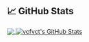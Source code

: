 


## &#x1f4c8; GitHub Stats

<a href="https://github.com/vcfvct/vcfvct">
  <img align="center" src="https://github-readme-stats.vercel.app/api/top-langs/?username=vcfvct&title_color=ffffff&text_color=c9cacc&icon_color=2bbc8a&bg_color=1d1f21&langs_count=4" />
</a>
<a href="https://github.com/vcfvct/vcfvct">
  <img align="center" src="https://github-readme-stats.vercel.app/api?username=vcfvct&show_icons=true&line_height=27&count_private=true&title_color=ffffff&text_color=c9cacc&icon_color=2bbc8a&bg_color=1d1f21" alt="vcfvct's GitHub Stats" />
</a>

